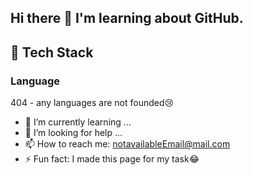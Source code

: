 ## Hi there 👋 I'm learning about GitHub. 

 ## 🧱 Tech Stack
  ### Language
  404 - any languages are not founded😢
  
- 🌱 I’m currently learning ...
- 🤔 I’m looking for help ...
- 📫 How to reach me: notavailableEmail@mail.com
- ⚡ Fun fact: I made this page for my task😂

